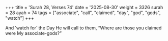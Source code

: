 +++
title = 'Surah 28, Verses 74'
date = '2025-08-30'
weight = 3326
surah = 28
ayah = 74
tags = ["associate", "call", "claimed", "day", "god", "gods", "watch"]
+++

And ˹watch for˺ the Day He will call to them, “Where are those you claimed were My associate-gods?”